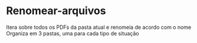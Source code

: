 # Renomear-arquivos

Itera sobre todos os PDFs da pasta atual e renomeia de acordo com o nome <br>
Organiza em 3 pastas, uma para cada tipo de situação
